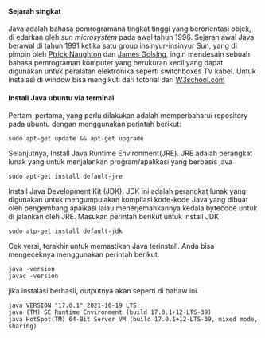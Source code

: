 #### Sejarah singkat
Java adalah bahasa pemrogramana tingkat tinggi yang berorientasi objek, di edarkan oleh <i>sun microsystem</i> pada awal tahun 1996. Sejarah awal Java berawal di tahun 1991 ketika satu group insinyur-insinyur Sun, yang di pimpin oleh [Ptrick Naughton](https://en.wikipedia.org/wiki/Patrick_Naughton) dan [James Golsing](https://id.wikipedia.org/wiki/James_Gosling), ingin mendesain sebuah bahasa pemrograman komputer yang berukuran kecil yang dapat digunakan untuk peralatan elektronika seperti switchboxes TV kabel. Untuk instalasi di window bisa mengikuti dari totorial dari [W3school.com](https://www.w3schools.com/java/java_getstarted.asp)

 ####  Install Java ubuntu via terminal
 Pertam-pertama, yang perlu dilakukan adalah memperbaharui repository pada ubuntu dengan menggunakan perintah berikut:
 ```bush
 sudo apt-get update && apt-get upgrade
```
Selanjutnya, Install Java Runtime Environment(JRE). JRE adalah perangkat lunak yang untuk menjalankan program/apalikasi yang berbasis java
```bush
sudo apt-get install default-jre
```
Install Java Development Kit (JDK). JDK ini adalah perangkat lunak yang digunakan untuk mengumpulakan kompilasi kode-kode Java yang dibuat oleh pengembang apaikasi lalau menerjemahkannya kedala bytecode untuk di jalankan oleh JRE. Masukan perintah berikut untuk install JDK
```bush
sudo atp-get install default-jdk
```
Cek versi, terakhir untuk memastikan Java terinstall. Anda bisa mengeceknya menggunakan perintah berikut.
```bush
java -version 
javac -version
```
jika instalasi berhasil, outputnya akan seperti di bahaw ini.
```bush
java VERSION "17.0.1" 2021-10-19 LTS
java (TM) SE Runtime Environment (build 17.0.1+12-LTS-39)
java HotSpot(TM) 64-Bit Server VM (build 17.0.1+12-LTS-39, mixed mode, sharing)
```



